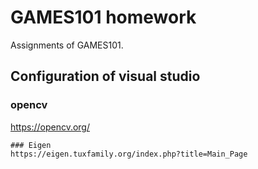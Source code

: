 # GAMES101 homework
Assignments of GAMES101.

## Configuration of visual studio 
### opencv
https://opencv.org/

```
### Eigen
https://eigen.tuxfamily.org/index.php?title=Main_Page

